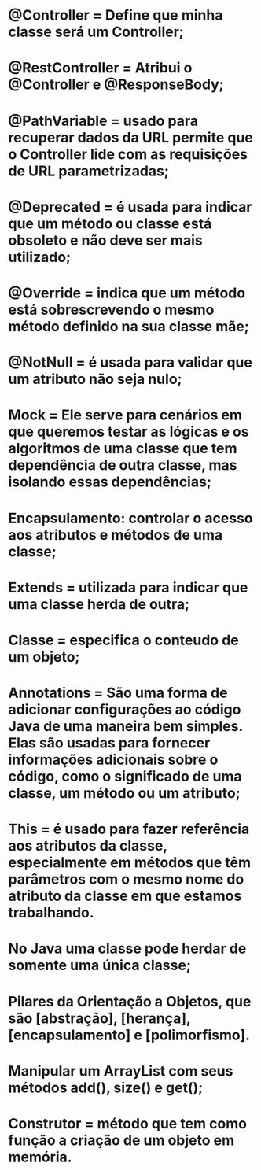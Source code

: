 # @Controller = Define que minha classe será um Controller;

# @RestController = Atribui o @Controller e @ResponseBody;

# @PathVariable = usado para recuperar dados da URL permite que o Controller lide com as requisições de URL parametrizadas;

# @Deprecated = é usada para indicar que um método ou classe está obsoleto e não deve ser mais utilizado;

# @Override = indica que um método está sobrescrevendo o mesmo método definido na sua classe mãe;

# @NotNull = é usada para validar que um atributo não seja nulo;

# Mock = Ele serve para cenários em que queremos testar as lógicas e os algoritmos de uma classe que tem dependência de outra classe, mas isolando essas dependências;

# Encapsulamento: controlar o acesso aos atributos e métodos de uma classe;

# Extends = utilizada para indicar que uma classe herda de outra;

# Classe = especifica o conteudo de um objeto;

# Annotations = São uma forma de adicionar configurações ao código Java de uma maneira bem simples. Elas são usadas para fornecer informações adicionais sobre o código, como o significado de uma classe, um método ou um atributo;

# This =  é usado para fazer referência aos atributos da classe, especialmente em métodos que têm parâmetros com o mesmo nome do atributo da classe em que estamos trabalhando.

#  No Java uma classe pode herdar de somente uma única classe;

#  Pilares da Orientação a Objetos, que são [abstração], [herança], [encapsulamento] e [polimorfismo].

# Manipular um ArrayList com seus métodos add(), size() e get();

# Construtor = método que tem como função a criação de um objeto em memória.